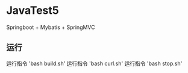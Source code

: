 # JavaTest5
Springboot + Mybatis + SpringMVC

## 运行
运行指令 'bash build.sh'
运行指令 'bash curl.sh'
运行指令 'bash stop.sh'
